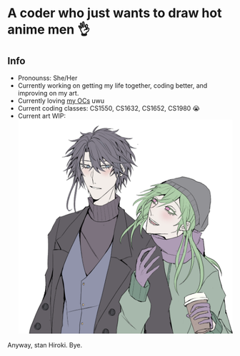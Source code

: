# A coder who just wants to draw hot anime men 👌

## Info 
- Pronounss: She/Her
- Currently working on getting my life together, coding better, and improving on my art.
- Currently loving [my OCs](https://toyhou.se/Shinzi/characters) uwu
- Current coding classes: CS1550, CS1632, CS1652, CS1980 😭
- Current art WIP: 
  ![This is an image](https://github.com/Xiao-Suda/Xiao-Suda/blob/main/Screen%20Shot%202022-01-15%20at%2012.49.37%20AM.png)

Anyway, stan Hiroki. Bye.

<!--
**Xiao-Suda/Xiao-Suda** is a ✨ _special_ ✨ repository because its `README.md` (this file) appears on your GitHub profile.

Here are some ideas to get you started:

- 🔭 I’m currently working on ...
- 🌱 I’m currently learning ...
- 👯 I’m looking to collaborate on ...
- 🤔 I’m looking for help with ...
- 💬 Ask me about ...
- 📫 How to reach me: ...
- 😄 Pronouns: ...
- ⚡ Fun fact: ...
-->
